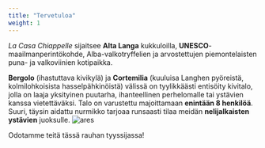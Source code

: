 ```yaml
---
title: "Tervetuloa"
weight: 1
---
```


*La Casa Chiappelle* sijaitsee **Alta Langa** kukkuloilla, **UNESCO**-maailmanperintökohde, Alba-valkotryffelien ja arvostettujen piemontelaisten puna- ja valkoviinien kotipaikka.

**Bergolo** (ihastuttava kivikylä) ja **Cortemilia** (kuuluisa Langhen pyöreistä, kolmilohkoisista hasselpähkinöistä) välissä on tyylikkäästi entisöity kivitalo, jolla on laaja yksityinen puutarha, ihanteellinen perhelomalle tai ystävien kanssa vietettäväksi. Talo on varustettu majoittamaan **enintään 8 henkilöä**.
Suuri, täysin aidattu nurmikko tarjoaa runsaasti tilaa meidän **nelijalkaisten ystävien** juoksulle. ![ares](/images/ares.png)

Odotamme teitä tässä rauhan tyyssijassa!